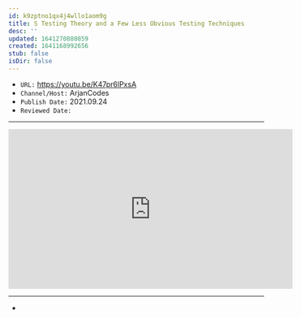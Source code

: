 ```yaml
---
id: k9zptno1qx4j4wllo1aom9g
title: S Testing Theory and a Few Less Obvious Testing Techniques
desc: ''
updated: 1641270880859
created: 1641168992656
stub: false
isDir: false
---
```



- `URL:` <https://youtu.be/K47pr6lPxsA>
- `Channel/Host:` ArjanCodes
- `Publish Date:` 2021.09.24
- `Reviewed Date:` 

---

<center><iframe width="560" height="315" src="https://www.youtube.com/embed/K47pr6lPxsA" frameborder="0" allow="accelerometer; autoplay; encrypted-media; gyroscope; picture-in-picture" allowfullscreen></iframe></center>

---

-

